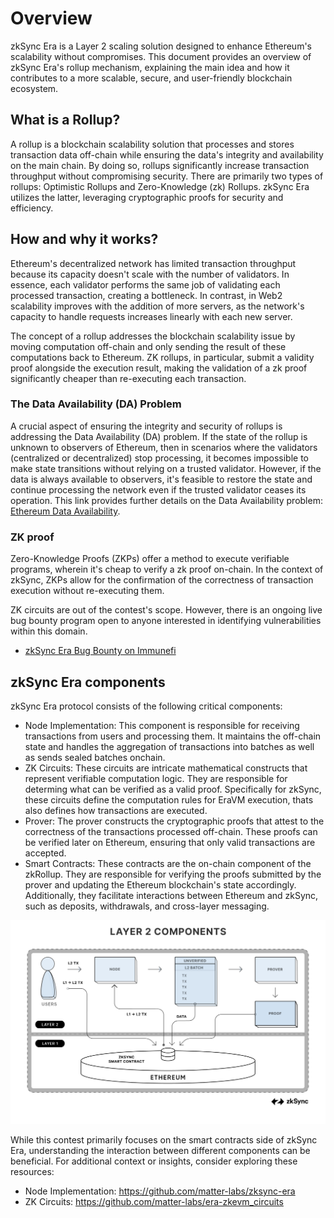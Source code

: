 # Overview

zkSync Era is a Layer 2 scaling solution designed to enhance Ethereum's scalability without compromises. This document provides an overview of zkSync Era's rollup mechanism, explaining the main idea and how it contributes to a more scalable, secure, and user-friendly blockchain ecosystem.

## What is a Rollup?

A rollup is a blockchain scalability solution that processes and stores transaction data off-chain while ensuring the data's integrity and availability on the main chain. By doing so, rollups significantly increase transaction throughput without compromising security. There are primarily two types of rollups: Optimistic Rollups and Zero-Knowledge (zk) Rollups. zkSync Era utilizes the latter, leveraging cryptographic proofs for security and efficiency.

## How and why it works?

Ethereum's decentralized network has limited transaction throughput because its capacity doesn't scale with the number of validators. In essence, each validator performs the same job of validating each processed transaction, creating a bottleneck. In contrast, in Web2 scalability improves with the addition of more servers, as the network's capacity to handle requests increases linearly with each new server. 

The concept of a rollup addresses the blockchain scalability issue by moving computation off-chain and only sending the result of these computations back to Ethereum. ZK rollups, in particular, submit a validity proof alongside the execution result, making the validation of a zk proof significantly cheaper than re-executing each transaction.

### The Data Availability (DA) Problem

A crucial aspect of ensuring the integrity and security of rollups is addressing the Data Availability (DA) problem. If the state of the rollup is unknown to observers of Ethereum, then in scenarios where the validators (centralized or decentralized) stop processing, it becomes impossible to make state transitions without relying on a trusted validator. However, if the data is always available to observers, it's feasible to restore the state and continue processing the network even if the trusted validator ceases its operation. This link provides further details on the Data Availability problem: [Ethereum Data Availability](https://ethereum.org/en/developers/docs/data-availability/).

### ZK proof

Zero-Knowledge Proofs (ZKPs) offer a method to execute verifiable programs, wherein it's cheap to verify a zk proof on-chain. In the context of zkSync, ZKPs allow for the confirmation of the correctness of transaction execution without re-executing them.

ZK circuits are out of the contest's scope. However, there is an ongoing live bug bounty program open to anyone interested in identifying vulnerabilities within this domain.
- [zkSync Era Bug Bounty on Immunefi](https://immunefi.com/bounty/zksyncera/)

## zkSync Era components

zkSync Era protocol consists of the following critical components:

* Node Implementation: This component is responsible for receiving transactions from users and processing them. It maintains the off-chain state and handles the aggregation of transactions into batches as well as sends sealed batches onchain.
* ZK Circuits: These circuits are intricate mathematical constructs that represent verifiable computation logic. They are responsible for determing what can be verified as a valid proof. Specifically for zkSync, these circuits define the computation rules for EraVM execution, thats also defines how transactions are executed.
* Prover: The prover constructs the cryptographic proofs that attest to the correctness of the transactions processed off-chain. These proofs can be verified later on Ethereum, ensuring that only valid transactions are accepted.
* Smart Contracts: These contracts are the on-chain component of the zkRollup. They are responsible for verifying the proofs submitted by the prover and updating the Ethereum blockchain's state accordingly. Additionally, they facilitate interactions between Ethereum and zkSync, such as deposits, withdrawals, and cross-layer messaging.

![zkSync components.png](zkSync%20components.png)

While this contest primarily focuses on the smart contracts side of zkSync Era, understanding the interaction between different components can be beneficial. For additional context or insights, consider exploring these resources:
* Node Implementation: https://github.com/matter-labs/zksync-era
* ZK Circuits: https://github.com/matter-labs/era-zkevm_circuits
